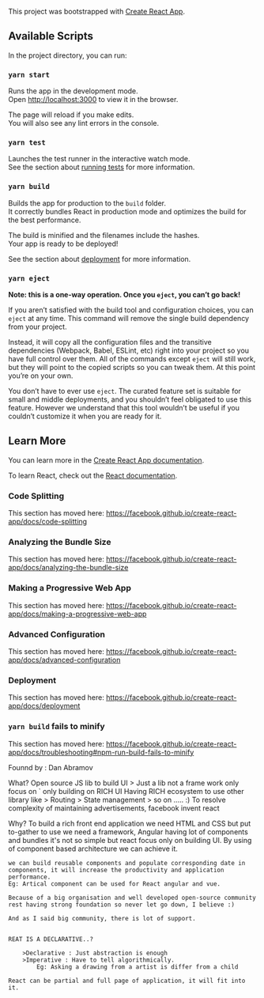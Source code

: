 This project was bootstrapped with [Create React App](https://github.com/facebook/create-react-app).

## Available Scripts

In the project directory, you can run:

### `yarn start`

Runs the app in the development mode.<br />
Open [http://localhost:3000](http://localhost:3000) to view it in the browser.

The page will reload if you make edits.<br />
You will also see any lint errors in the console.

### `yarn test`

Launches the test runner in the interactive watch mode.<br />
See the section about [running tests](https://facebook.github.io/create-react-app/docs/running-tests) for more information.

### `yarn build`

Builds the app for production to the `build` folder.<br />
It correctly bundles React in production mode and optimizes the build for the best performance.

The build is minified and the filenames include the hashes.<br />
Your app is ready to be deployed!

See the section about [deployment](https://facebook.github.io/create-react-app/docs/deployment) for more information.

### `yarn eject`

**Note: this is a one-way operation. Once you `eject`, you can’t go back!**

If you aren’t satisfied with the build tool and configuration choices, you can `eject` at any time. This command will remove the single build dependency from your project.

Instead, it will copy all the configuration files and the transitive dependencies (Webpack, Babel, ESLint, etc) right into your project so you have full control over them. All of the commands except `eject` will still work, but they will point to the copied scripts so you can tweak them. At this point you’re on your own.

You don’t have to ever use `eject`. The curated feature set is suitable for small and middle deployments, and you shouldn’t feel obligated to use this feature. However we understand that this tool wouldn’t be useful if you couldn’t customize it when you are ready for it.

## Learn More

You can learn more in the [Create React App documentation](https://facebook.github.io/create-react-app/docs/getting-started).

To learn React, check out the [React documentation](https://reactjs.org/).

### Code Splitting

This section has moved here: https://facebook.github.io/create-react-app/docs/code-splitting

### Analyzing the Bundle Size

This section has moved here: https://facebook.github.io/create-react-app/docs/analyzing-the-bundle-size

### Making a Progressive Web App

This section has moved here: https://facebook.github.io/create-react-app/docs/making-a-progressive-web-app

### Advanced Configuration

This section has moved here: https://facebook.github.io/create-react-app/docs/advanced-configuration

### Deployment

This section has moved here: https://facebook.github.io/create-react-app/docs/deployment

### `yarn build` fails to minify

This section has moved here: https://facebook.github.io/create-react-app/docs/troubleshooting#npm-run-build-fails-to-minify




Founnd by : Dan Abramov

What?
    Open source JS lib to build UI
        > Just a lib not a frame work only focus on  `                             only building on RICH UI
    Having RICH ecosystem to use other library like
        > Routing
        > State management
        > so on ..... :)
    To resolve complexity of maintaining advertisements, facebook invent react
    
Why?
    To build a rich front end application we need HTML and CSS but put to-gather to use we need a framework, Angular having lot of components and bundles it's not so simple but react focus only on building UI. By using of component based architecture we can achieve it.      
    
    we can build reusable components and populate corresponding date in components, it will increase the productivity and application performance.
    Eg: Artical component can be used for React angular and vue.
    
    Because of a big organisation and well developed open-source community rest having strong foundation so never let go down, I believe :)
    
    And as I said big community, there is lot of support.
    
    
    REAT IS A DECLARATIVE..?
    
        >Declarative : Just abstraction is enough
        >Imperative : Have to tell algorithmically.
            Eg: Asking a drawing from a artist is differ from a child
            
    React can be partial and full page of application, it will fit into it.            

    
    
